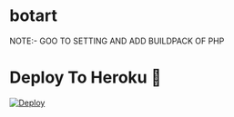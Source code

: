 # botart

NOTE:- GOO TO SETTING AND ADD BUILDPACK OF PHP
# Deploy To Heroku 🚀
[![Deploy](https://www.herokucdn.com/deploy/button.svg)](https://heroku.com/deploy?template=https://github.com/AKGV1/botserver)

